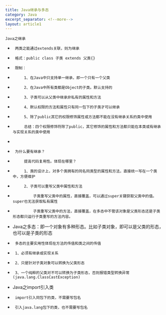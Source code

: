 ```yaml
---
title: Java继承与多态
category: Java
excerpt_separator: <!--more-->
layout: article1
---
```

    Java之继承
 *      两类之能通过extends关联，则为继承
 *      格式：public class 子类 extends 父类{}
 *      限制：
 *          1、在Java中只支持单一继承，即一个只有一个父类 
 *          2、在Java中所有类都是Object的子类。默认支持的
 *          3、子类可以从父类中继承非私有的属性和方法
 *          4、默认权限的方法和属性只有同一包下的子类才可以继承
 *          5、除了public其它的权限修饰属性或方法都不能在没有继承关系的类中使用
 *          总结：四个权限修饰符除了public，其它修饰的属性和方法都只能在本类或有继承与实现关系的类中使用
 *          
 *      为什么要有继承？
 *          提高代码复用性。体现在哪里？
 *          1、类的设计上，对多个类拥有的同名同类型的属性和方法，直接统一写在一个类中，方便维护
 *          2、子类可以重写父类中属性和方法
 *              子类重写父类中的属性，直接覆盖，可以通过super关键获取父类中的值。super也无法获取私有属性
 *              子类重写父类中的方法，直接覆盖，在多态中不管该对象是父类形态还是子类形态都只运行子类重写的方法内容。
 *  Java之多态：即一个对象有多种形态。比如子类对象，即可以是父类的形态，也可以是子类的形态
 *      多态的主要实用性体现在方法的传值和类之间的传值
 *      1、必须有继承或实现关系
 *      2、只是针对子类对象可以转换为父类形态
 *      3、一个纯粹的父类对不可以转换为子类形态，否则报错类型转换异常(java.lang.ClassCastException)
 *  Java之import引入类
 *      import引入同包下的类，不需要写包名
 *      引入java.lang包下的类，也不需要写包名